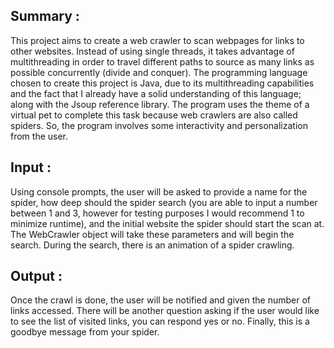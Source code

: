 ## Summary : 
This project aims to create a web crawler to scan webpages for links to other websites. Instead of using single threads, it takes advantage of multithreading in order to travel different
paths to source as many links as possible concurrently (divide and conquer). The programming language
chosen to create this project is Java, due to its multithreading capabilities and the fact that I already have
a solid understanding of this language; along with the Jsoup reference library. The program uses the theme of a virtual pet to complete this task
because web crawlers are also called spiders. So, the program involves some interactivity and
personalization from the user.
## Input : 
Using console prompts, the user will be asked to provide a name for the spider, how deep
should the spider search (you are able to input a number between 1 and 3, however for testing purposes I
would recommend 1 to minimize runtime), and the initial website the spider should start the scan at. The
WebCrawler object will take these parameters and will begin the search. During the search, there is an
animation of a spider crawling.
## Output : 
Once the crawl is done, the user will be notified and given the number of links accessed.
There will be another question asking if the user would like to see the list of visited links, you can respond
yes or no. Finally, this is a goodbye message from your spider.
